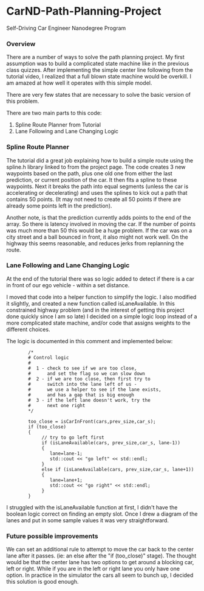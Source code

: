 # CarND-Path-Planning-Project
Self-Driving Car Engineer Nanodegree Program
   
### Overview

There are a number of ways to solve the path planning project. My first assumption was to build a complicated state machine like in the previous class quizzes.  After implementing the simple center line following from the tutorial video, I realized that a full blown state machine would be overkill.  I am amazed at how well it operates with this simple model.

There are very few states that are necessary to solve the basic version of this problem.

There are two main parts to this code:

1. Spline Route Planner from Tutorial
2. Lane Following and Lane Changing Logic

### Spline Route Planner

The tutorial did a great job explaining how to build a simple route using the spline.h library linked to from the project page.  The code creates 3 new waypoints based on the path, plus one old one from either the last prediction, or current position of the car.  It then fits a spline to these waypoints.  Next it breaks the path into equal segments (unless the car is accelerating or decelerating) and uses the splines to kick out a path that contains 50 points. (It may not need to create all 50 points if there are already some points left in the prediction).

Another note, is that the prediction currently adds points to the end of the array. So there is latency involved in moving the car. If the number of points was much more than 50 this would be a huge problem. If the car was on a city street and a ball bounced in front, it also might not work well.  On the highway this seems reasonable, and reduces jerks from replanning the route.

### Lane Following and Lane Changing Logic

At the end of the tutorial there was so logic added to detect if there is a car in front of our ego vehicle - within a set distance.

I moved that code into a helper function to simplify the logic. I also modified it slightly, and created a new function called isLaneAvailable.  In this constrained highway problem (and in the interest of getting this project done quickly since I am so late) I decided on a simple logic loop instead of a more complicated state machine, and/or code that assigns weights to the different choices.  

The logic is documented in this comment and implemented below:

            /*
            # Control logic
            # 
            #  1 - check to see if we are too close, 
            #      and set the flag so we can slow down
            #  2 - if we are too close, then first try to 
            #      switch into the lane left of us - 
            #      we use a helper to see if the lane exists, 
            #      and has a gap that is big enough
            #  3 - if the left lane doesn't work, try the 
            #      next one right
            */
         
            too_close = isCarInFront(cars,prev_size,car_s);
            if (too_close)
            {
                 // try to go left first
                 if (isLaneAvailable(cars, prev_size,car_s, lane-1))
                 {
                    lane=lane-1; 
                    std::cout << "go left" << std::endl;
                 }
                 else if (isLaneAvailable(cars, prev_size,car_s, lane+1))
                 {
                    lane=lane+1;
                    std::cout << "go right" << std::endl;
                 }
            }


I struggled with the isLaneAvailable function at first, I didn't have the boolean logic correct on finding an empty slot. Once I drew a diagram of the lanes and put in some sample values it was very straightforward.

### Future possible improvements

We can set an additional rule to attempt to move the car back to the center lane after it passes. (ie: an else after the "if (too_close)" stage). The thought would be that the center lane has two options to get around a blocking car, left or right. While if you are in the left or right lane you only have one option.  In practice in the simulator the cars all seem to bunch up, I decided this solution is good enough.


